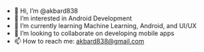 - 👋 Hi, I’m @akbard838
- 👀 I’m interested in Android Development
- 🌱 I’m currently learning Machine Learning, Android, and UI/UX
- 💞️ I’m looking to collaborate on developing mobile apps
- 📫 How to reach me: akbard838@gmail.com

<!---
akbard838/akbard838 is a ✨ special ✨ repository because its `README.md` (this file) appears on your GitHub profile.
You can click the Preview link to take a look at your changes.
--->
